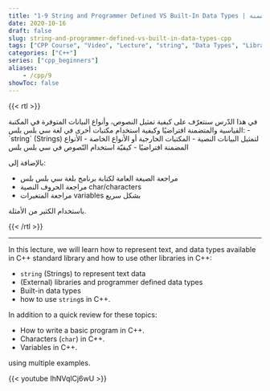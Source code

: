 ```yaml
---
title: "1-9 String and Programmer Defined VS Built-In Data Types | النصوص والمكتبات والأنواع المضمنة"
date: 2020-10-16
draft: false
slug: string-and-programmer-defined-vs-built-in-data-types-cpp
tags: ["CPP Course", "Video", "Lecture", "string", "Data Types", "Library", "char", "variables", "First Program", "Builtin"]
categories: ["C++"]
series: ["cpp_beginners"]
aliases:
    - /cpp/9
showToc: false
---
```


{{< rtl >}}
<p>
في هذا الدّرس سنتعرّف على كيفية تمثيل النصوص، وأنواع البيانات المتوفرة في المكتبة القياسية والمتضمنة افتراضيًا وكيفية استخدام مكتبات أخرى في لغة سي بلس بلس:
- `string` (Strings)  لتمثيل البيانات النصية
- المكتبات الخارجية أو الأنواع الخاصة
- الأنواع المضمنة افتراضيًا
- كيفيّة استخدام النّصوص في سي بلس بلس

بالإضافة إلى:
- مراجعة الصيغة العامة لكتابة برنامج بلغة سي بلس بلس
- مراجعة الحروف النصية char/characters
- مراجعة المتغيرات variables بشكل سريع

باستخدام الكثير من الأمثلة.

</p>
{{< /rtl >}}

---

In this lecture, we will learn how to represent text, and data types available in C++ standard library and how to use other libraries in C++:
- `string` (Strings) to represent text data
- (External) libraries and programmer defined data types
- Built-in data types
- how to use `string`s in C++.

In addition to a quick review for these topics:
- How to write a basic program in C++.
- Characters (`char`) in C++.
- Variables in C++.

using multiple examples.

{{< youtube IhNVqlCj6wU >}}